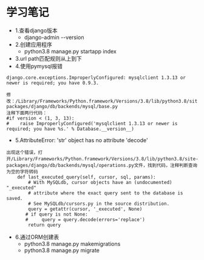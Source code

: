 # 学习笔记

* 1.查看django版本
    * django-admin --version
* 2.创建应用程序
    * python3.8 manage.py startapp index
* 3.url path匹配规则从上到下
* 4.使用pymysql报错
```
django.core.exceptions.ImproperlyConfigured: mysqlclient 1.3.13 or newer is required; you have 0.9.3.

修改：/Library/Frameworks/Python.framework/Versions/3.8/lib/python3.8/site-packages/django/db/backends/mysql/base.py
注释下面两行代码：
#if version < (1, 3, 13):
#    raise ImproperlyConfigured('mysqlclient 1.3.13 or newer is required; you have %s.' % Database.__version__)

```

* 5.AttributeError: 'str' object has no attribute 'decode'
```
出现这个错误，打开/Library/Frameworks/Python.framework/Versions/3.8/lib/python3.8/site-packages/django/db/backends/mysql/operations.py文件，找到代码，注释判断查询为空的字符转码
    def last_executed_query(self, cursor, sql, params):
        # With MySQLdb, cursor objects have an (undocumented) "_executed"
        # attribute where the exact query sent to the database is saved.
        # See MySQLdb/cursors.py in the source distribution.
        query = getattr(cursor, '_executed', None)
       # if query is not None:
       #     query = query.decode(errors='replace')
        return query

```
* 6.通过ORM创建表
   * python3.8 manage.py makemigrations
   * python3.8 manage.py migrate